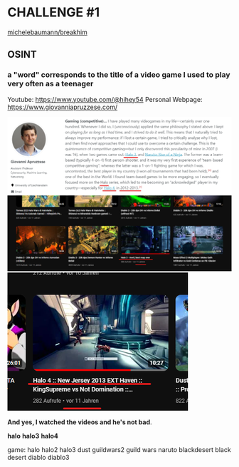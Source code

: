 # CHALLENGE #1

[michelebaumann/breakhim](/)

## OSINT

### a "word" corresponds to the title of a video game I used to play very often as a teenager

Youtube: https://www.youtube.com/@hihey54
Personal Webpage: https://www.giovanniapruzzese.com/

![HINT](/presentation/graphics/g1.png)
![HINT](/presentation/graphics/y1.png)
![HINT](/presentation/graphics/y2.png)

**And yes, I watched the videos and he's not bad**.

**halo**
**halo3**
**halo4**

game:
halo
halo2
halo3
dust
guildwars2
guild
wars
naruto
blackdesert
black
desert
diablo
diablo3
